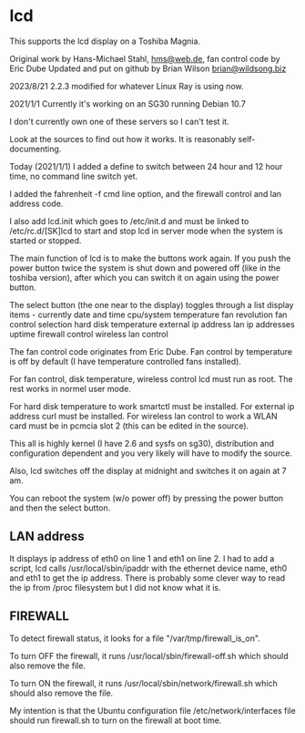 # lcd

This supports the lcd display on a Toshiba Magnia.

Original work by Hans-Michael Stahl, hms@web.de, fan control code by Eric Dube
Updated and put on github by Brian Wilson <brian@wildsong.biz>

2023/8/21 2.2.3 modified for whatever Linux Ray is using now.

2021/1/1 Currently it's working on an SG30 running Debian 10.7

I don't currently own one of these servers so I can't test it.

Look at the sources to find out how it works. It is reasonably self-documenting.

Today (2021/1/1) I added a define to switch between 24 hour and 12 hour time, no command line switch yet.

I added the fahrenheit -f cmd line option, and the firewall
control and lan address code.

I also add lcd.init which goes to /etc/init.d and must be linked 
to /etc/rc<n>.d/[SK]lcd to start and stop lcd in server mode 
when the system is started or stopped.

The main function of lcd is to make the buttons work again. If you push 
the power button twice the system is shut down and powered off (like in 
the toshiba version), after which you can switch it on again using the 
power button.

The select button (the one near to the display) toggles through a list 
display items - currently 
 date and time 
 cpu/system temperature 
 fan revolution 
 fan control selection
 hard disk temperature
 external ip address
 lan ip addresses
 uptime
 firewall control
 wireless lan control 

The fan control code originates from Eric Dube. Fan control by temperature
is off by default (I have temperature controlled fans installed).

For fan control, disk temperature, wireless control lcd must run as
root. The rest works in normel user mode.

For hard disk temperature to work smartctl must be installed.
For external ip address curl must be installed.
For wireless lan control to work a WLAN card must be in pcmcia
slot 2 (this can be edited in the source).

This all is highly kernel (I have 2.6 and sysfs on sg30), distribution and
configuration dependent and you very likely will have to 
modify the source. 

Also, lcd switches off the display at midnight and switches it on again 
at 7 am.

You can reboot the system (w/o power off) by pressing the power button 
and then the select button.

## LAN address

It displays ip address of eth0 on line 1 and eth1 on line 2.
I had to add a script, lcd calls /usr/local/sbin/ipaddr
with the ethernet device name, eth0 and eth1 to get the
ip address. There is probably some clever way to read the
ip from /proc filesystem but I did not know what it is.

## FIREWALL

To detect firewall status, it looks for a file "/var/tmp/firewall_is_on".

To turn OFF the firewall, it runs /usr/local/sbin/firewall-off.sh
which should also remove the file.

To turn ON the firewall, it runs /usr/local/sbin/network/firewall.sh
which should also remove the file.

My intention is that the Ubuntu configuration file /etc/network/interfaces
file should run firewall.sh to turn on the firewall at boot time.

